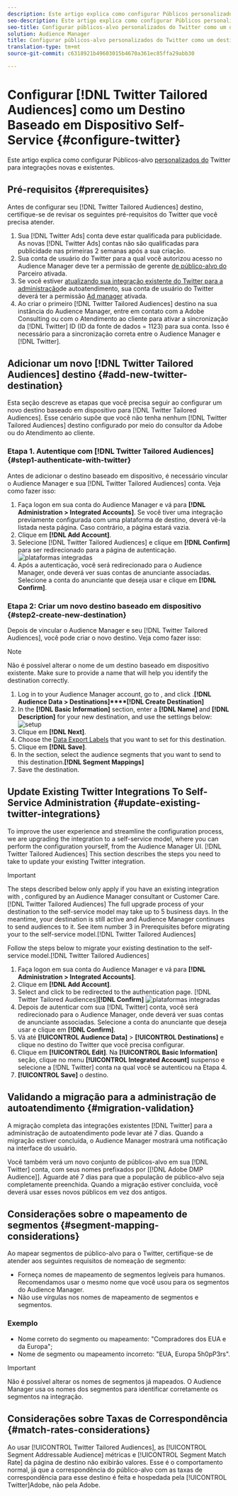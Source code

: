```yaml
---
description: Este artigo explica como configurar Públicos personalizados do Twitter para integrações novas e existentes.
seo-description: Este artigo explica como configurar Públicos personalizados do Twitter para integrações novas e existentes.
seo-title: Configurar públicos-alvo personalizados do Twitter como um destino baseado em dispositivo de autoatendimento
solution: Audience Manager
title: Configurar públicos-alvo personalizados do Twitter como um destino baseado em dispositivo de autoatendimento
translation-type: tm+mt
source-git-commit: c6318921b49603015b4670a361ec85ffa29abb30

---
```



# Configurar [!DNL Twitter Tailored Audiences] como um Destino Baseado em Dispositivo Self-Service {#configure-twitter}

Este artigo explica como configurar Públicos-alvo [personalizados do](https://business.twitter.com/en/targeting/tailored-audiences.html) Twitter para integrações novas e existentes.

## Pré-requisitos {#prerequisites}

Antes de configurar seu [!DNL Twitter Tailored Audiences] destino, certifique-se de revisar os seguintes pré-requisitos do Twitter que você precisa atender.

1. Sua [!DNL Twitter Ads] conta deve estar qualificada para publicidade. As novas [!DNL Twitter Ads] contas não são qualificadas para publicidade nas primeiras 2 semanas após a sua criação.
1. Sua conta de usuário do Twitter para a qual você autorizou acesso no Audience Manager deve ter a permissão de gerente [de público-alvo do](https://business.twitter.com/en/help/troubleshooting/multi-user-login-faq.html#accesslevels) Parceiro ativada.
1. Se você estiver [atualizando sua integração existente do Twitter para a administração](#update-existing-twitter-integrations)de autoatendimento, sua conta de usuário do Twitter deverá ter a permissão [Ad manager](https://business.twitter.com/en/help/troubleshooting/multi-user-login-faq.html#accesslevels) ativada.
1. Ao criar o primeiro [!DNL Twitter Tailored Audiences] destino na sua instância do Audience Manager, entre em contato com a Adobe Consulting ou com o Atendimento ao cliente para ativar a sincronização da [!DNL Twitter] ID (ID da fonte de dados = 1123) para sua conta. Isso é necessário para a sincronização correta entre o Audience Manager e [!DNL Twitter].

## Adicionar um novo [!DNL Twitter Tailored Audiences] destino {#add-new-twitter-destination}

Esta seção descreve as etapas que você precisa seguir ao configurar um novo destino baseado em dispositivo para [!DNL Twitter Tailored Audiences]. Esse cenário supõe que você não tenha nenhum [!DNL Twitter Tailored Audiences] destino configurado por meio do consultor da Adobe ou do Atendimento ao cliente.

### Etapa 1. Autentique com [!DNL Twitter Tailored Audiences]{#step1-authenticate-with-twitter}

Antes de adicionar o destino baseado em dispositivo, é necessário vincular o Audience Manager e sua [!DNL Twitter Tailored Audiences] conta. Veja como fazer isso:

1. Faça logon em sua conta do Audience Manager e vá para **[!DNL Administration > Integrated Accounts]**. Se você tiver uma integração previamente configurada com uma plataforma de destino, deverá vê-la listada nesta página. Caso contrário, a página estará vazia.
2. Clique em **[!DNL Add Account]**.
3. Selecione [!DNL Twitter Tailored Audiences] e clique em **[!DNL Confirm]** para ser redirecionado para a página de autenticação.                     ![plataformas integradas](assets/dbd-integrated-platforms.png)
4. Após a autenticação, você será redirecionado para o Audience Manager, onde deverá ver suas contas de anunciante associadas. Selecione a conta do anunciante que deseja usar e clique em **[!DNL Confirm]**.

### Etapa 2: Criar um novo destino baseado em dispositivo {#step2-create-new-destination}

Depois de vincular o Audience Manager e seu [!DNL Twitter Tailored Audiences], você pode criar o novo destino. Veja como fazer isso:

>[!NOTE]
>
>Não é possível alterar o nome de um destino baseado em dispositivo existente. Make sure to provide a name that will help you identify the destination correctly.

1. Log in to your Audience Manager account, go to , and click .**[!DNL Audience Data > Destinations]****[!DNL Create Destination]**
2. In the **[!DNL Basic Information]** section, enter a **[!DNL Name]** and **[!DNL Description]** for your new destination, and use the settings below: ![setup](assets/dbd-new-basic.png)
3. Clique em **[!DNL Next]**.
4. Choose the [Data Export Labels](/help/using/features/data-export-controls.md#controls-labels) that you want to set for this destination.
5. Clique em **[!DNL Save]**.
6. In the  section, select the audience segments that you want to send to this destination.**[!DNL Segment Mappings]**
7. Save the destination.

## Update Existing Twitter Integrations To Self-Service Administration {#update-existing-twitter-integrations}

To improve the user experience and streamline the configuration process, we are upgrading the  integration to a self-service model, where you can perform the configuration yourself, from the Audience Manager UI. [!DNL Twitter Tailored Audiences] This section describes the steps you need to take to update your existing Twitter integration.

>[!IMPORTANT]
>
>The steps described below only apply if you have an existing integration with , configured by an Audience Manager consultant or Customer Care. [!DNL Twitter Tailored Audiences] The full upgrade process of your destination to the self-service model may take up to 5 business days. In the meantime, your destination is still active and Audience Manager continues to send audiences to it.
> See item number 3 in Prerequisites before migrating your  to the self-service model.[](#prerequisites)[!DNL Twitter Tailored Audiences]

Follow the steps below to migrate your existing  destination to the self-service model.[!DNL Twitter Tailored Audiences]

1. Faça logon em sua conta do Audience Manager e vá para **[!DNL Administration > Integrated Accounts]**.
1. Clique em **[!DNL Add Account]**.
1. Select  and click  to be redirected to the authentication page. [!DNL Twitter Tailored Audiences]**[!DNL Confirm]** ![plataformas integradas](assets/dbd-integrated-platforms.png)
1. Depois de autenticar com sua [!DNL Twitter] conta, você será redirecionado para o Audience Manager, onde deverá ver suas contas de anunciante associadas. Selecione a conta do anunciante que deseja usar e clique em **[!DNL Confirm]**.
1. Vá até **[!UICONTROL Audience Data]** &gt; **[!UICONTROL Destinations]** e clique no destino do Twitter que você precisa configurar.
1. Clique em **[!UICONTROL Edit]**. Na **[!UICONTROL Basic Information]** seção, clique no menu **[!UICONTROL Integrated Account]** suspenso e selecione a [!DNL Twitter] conta na qual você se autenticou na Etapa 4.
1. **[!UICONTROL Save]** o destino.

## Validando a migração para a administração de autoatendimento {#migration-validation}

A migração completa das integrações existentes [!DNL Twitter] para a administração de autoatendimento pode levar até 7 dias. Quando a migração estiver concluída, o Audience Manager mostrará uma notificação na interface do usuário.

Você também verá um novo conjunto de públicos-alvo em sua [!DNL Twitter] conta, com seus nomes prefixados por [[!DNL Adobe DMP Audience]]. Aguarde até 7 dias para que a população de público-alvo seja completamente preenchida. Quando a migração estiver concluída, você deverá usar esses novos públicos em vez dos antigos.

## Considerações sobre o mapeamento de segmentos {#segment-mapping-considerations}

Ao mapear segmentos de público-alvo para o Twitter, certifique-se de atender aos seguintes requisitos de nomeação de segmento:

* Forneça nomes de mapeamento de segmentos legíveis para humanos. Recomendamos usar o mesmo nome que você usou para os segmentos do Audience Manager.
* Não use vírgulas nos nomes de mapeamento de segmentos e segmentos.

### Exemplo

* Nome correto do segmento ou mapeamento: "Compradores dos EUA e da Europa";
* Nome de segmento ou mapeamento incorreto: "EUA, Europa 5h0pP3rs".

>[!IMPORTANT]
>
>Não é possível alterar os nomes de segmentos já mapeados. O Audience Manager usa os nomes dos segmentos para identificar corretamente os segmentos na integração.

## Considerações sobre Taxas de Correspondência {#match-rates-considerations}

Ao usar [!UICONTROL Twitter Tailored Audiences], as [!UICONTROL Segment Addressable Audience] métricas e [!UICONTROL Segment Match Rate] da página de destino não exibirão valores. Esse é o comportamento normal, já que a correspondência do público-alvo com as taxas de correspondência para esse destino é feita e hospedada pela [!UICONTROL Twitter]Adobe, não pela Adobe.
